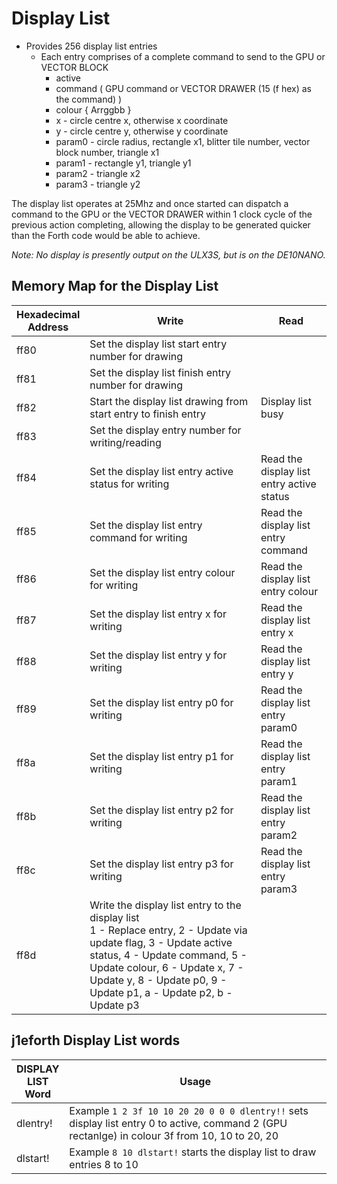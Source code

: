 # Display List

* Provides 256 display list entries
    * Each entry comprises of a complete command to send to the GPU or VECTOR BLOCK
        * active
        * command ( GPU command or VECTOR DRAWER (15 (f hex) as the command) )
        * colour { Arrggbb }
        * x - circle centre x, otherwise x coordinate 
        * y - circle centre y, otherwise y coordinate
        * param0 - circle radius, rectangle x1, blitter tile number, vector block number, triangle x1
        * param1 - rectangle y1, triangle y1
        * param2 - triangle x2
        * param3 - triangle y2

The display list operates at 25Mhz and once started can dispatch a command to the GPU or the VECTOR DRAWER within 1 clock cycle of the previous action completing, allowing the display to be generated quicker than the Forth code would be able to achieve.
        
_Note: No display is presently output on the ULX3S, but is on the DE10NANO._

## Memory Map for the Display List

Hexadecimal<br>Address | Write | Read
----- | ----- | -----
ff80 | Set the display list start entry number for drawing
ff81 | Set the display list finish entry number for drawing
ff82 | Start the display list drawing from start entry to finish entry | Display list busy
ff83 | Set the display entry number for writing/reading
ff84 | Set the display list entry active status for writing | Read the display list entry active status
ff85 | Set the display list entry command for writing | Read the display list entry command
ff86 | Set the display list entry colour for writing | Read the display list entry colour
ff87 | Set the display list entry x for writing | Read the display list entry x
ff88 | Set the display list entry y for writing | Read the display list entry y
ff89 | Set the display list entry p0 for writing | Read the display list entry param0
ff8a | Set the display list entry p1 for writing | Read the display list entry param1
ff8b | Set the display list entry p2 for writing | Read the display list entry param2
ff8c | Set the display list entry p3 for writing | Read the display list entry param3
ff8d | Write the display list entry to the display list<br>1 - Replace entry, 2 - Update via update flag, 3 - Update active status, 4 - Update command, 5 - Update colour, 6 - Update x, 7 - Update y, 8 - Update p0, 9 - Update p1, a - Update p2, b - Update p3

## j1eforth Display List words

DISPLAY<br>LIST<br>Word | Usage
----- | -----
dlentry! | Example ```1 2 3f 10 10 20 20 0 0 0 dlentry!!``` sets display list entry 0 to active, command 2 (GPU rectanlge) in colour 3f from 10, 10 to 20, 20
dlstart! | Example ```8 10 dlstart!``` starts the display list to draw entries 8 to 10
